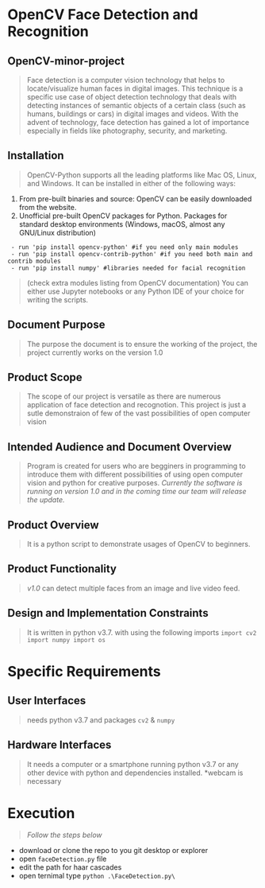 # OpenCV Face Detection and Recognition

## OpenCV-minor-project

>Face detection is a computer vision technology that helps to locate/visualize human faces in
digital images. This technique is a specific use case of object detection technology that deals
with detecting instances of semantic objects of a certain class (such as humans, buildings or
cars) in digital images and videos. With the advent of technology, face detection has gained a
lot of importance especially in fields like photography, security, and marketing.

## Installation
>OpenCV-Python supports all the leading platforms like Mac OS, Linux, and Windows. It can
be installed in either of the following ways:
1. From pre-built binaries and source:
OpenCV can be easily downloaded from the website.
2. Unofficial pre-built OpenCV packages for Python.
Packages for standard desktop environments (Windows, macOS, almost any GNU/Linux
distribution)
``` 
 - run 'pip install opencv-python' #if you need only main modules
 - run 'pip install opencv-contrib-python' #if you need both main and contrib modules
 - run 'pip install numpy' #libraries needed for facial recognition
``` 
>(check extra modules listing from OpenCV documentation)
>You can either use Jupyter notebooks or any Python IDE of your choice for writing the
scripts.

## Document Purpose 
>The purpose the document is to ensure the working of the project, the project currently works on the version 1.0

## Product Scope
>The scope of our project is versatile as there are numerous application of face detection and recognotion. This project is just a sutle demonstraion of few of the vast possibilities of open computer vision

## Intended Audience and Document Overview
>Program is created for users who are begginers in programming to introduce them with different possibilities of using open computer vision and python for creative purposes.
_Currently the software is running on version 1.0 and in the coming time our team will release the update._

## Product Overview
>It is a python script to demonstrate usages of OpenCV to beginners.

## Product Functionality 
>*v1.0* can detect multiple faces from an image and live video feed.

## Design and Implementation Constraints
>It is written in python v3.7.
with using the following imports ```import cv2 import numpy import os```

# Specific Requirements

## User Interfaces
>needs python v3.7 and packages ```cv2``` & ```numpy```

## Hardware Interfaces
>It needs a computer or a smartphone running python v3.7 or any other device with python and dependencies installed.
*webcam is necessary

# Execution
> *Follow the steps below* 
* download or clone the repo to you git desktop or explorer
* open ```faceDetection.py```  file 
* edit the path for haar cascades
* open ternimal type ```python .\FaceDetection.py\```



